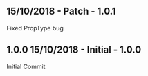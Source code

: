 ## 15/10/2018 - Patch - 1.0.1
Fixed PropType bug

## 1.0.0 15/10/2018 - Initial - 1.0.0

Initial Commit
